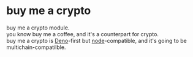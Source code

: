 # buy me a crypto
buy me a crypto module.<br />
you know buy me a coffee, and it's a counterpart for crypto.<br />
buy me a crypto is [Deno](https://deno.land)-first but [node](https://nodejs.org/en)-compatible, and it's going to be multichain-compatilble.
